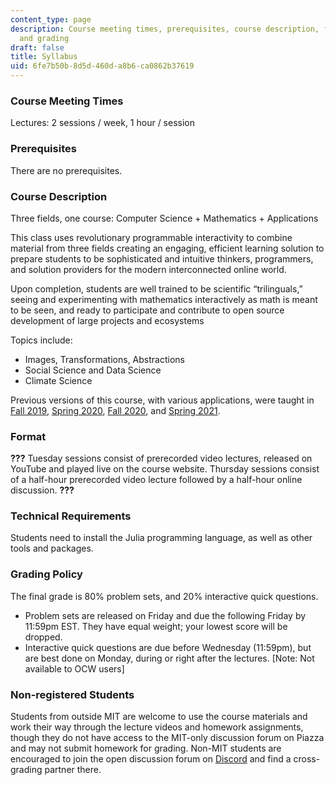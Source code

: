 ```yaml
---
content_type: page
description: Course meeting times, prerequisites, course description, format, requirements,
  and grading
draft: false
title: Syllabus
uid: 6fe7b50b-8d5d-460d-a8b6-ca0862b37619
---
```

### Course Meeting Times

Lectures: 2 sessions / week, 1 hour / session 

### Prerequisites

There are no prerequisites.

### Course Description

Three fields, one course: Computer Science + Mathematics + Applications

This class uses revolutionary programmable interactivity to combine material from three fields creating an engaging, efficient learning solution to prepare students to be sophisticated and intuitive thinkers, programmers, and solution providers for the modern interconnected online world.

Upon completion, students are well trained to be scientific “trilinguals,” seeing and experimenting with mathematics interactively as math is meant to be seen, and ready to participate and contribute to open source development of large projects and ecosystems

Topics include:

- Images, Transformations, Abstractions
- Social Science and Data Science
- Climate Science

Previous versions of this course, with various applications, were taught in [Fall 2019](https://github.com/dpsanders/6.S083_fall_2019/tree/fall_2019), [Spring 2020](https://ocw.mit.edu/courses/mathematics/18-s190-introduction-to-computational-thinking-with-julia-with-applications-to-modeling-the-covid-19-pandemic-spring-2020/), [Fall 2020](https://computationalthinking.mit.edu/Fall20/), and [Spring 2021](https://computationalthinking.mit.edu/Spring21/).

### Format

**???** Tuesday sessions consist of prerecorded video lectures, released on YouTube and played live on the course website. Thursday sessions consist of a half-hour prerecorded video lecture followed by a half-hour online discussion. **???**

### Technical Requirements

Students need to install the Julia programming language, as well as other tools and packages.

### Grading Policy

The final grade is 80% problem sets, and 20% interactive quick questions.

- Problem sets are released on Friday and due the following Friday by 11:59pm EST. They have equal weight; your lowest score will be dropped.
- Interactive quick questions are due before Wednesday (11:59pm), but are best done on Monday, during or right after the lectures. \[Note: Not available to OCW users\]

### Non-registered Students

Students from outside MIT are welcome to use the course materials and work their way through the lecture videos and homework assignments, though they do not have access to the MIT-only discussion forum on Piazza and may not submit homework for grading. Non-MIT students are encouraged to join the open discussion forum on [Discord](https://discord.com/invite/Z5qnVf8) and find a cross-grading partner there.